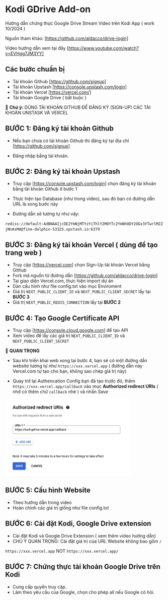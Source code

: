 # Kodi GDrive Add-on

Hướng dẫn chứng thực Google Drive Stream Video trên Kodi App ( work 10/2024 )

Nguồn tham khảo: [https://github.com/aldacco/drive-login]

Video hướng dẫn xem tại đây [https://www.youtube.com/watch?v=EVHgg7JM3YY]

## Các bước chuẩn bị

- Tài khoản Github [https://github.com/signup]
- Tài khoản Upstash [https://console.upstash.com/login]
- Tài khoản Vercel [https://vercel.com/]
- Tài khoản Google Drive ( bắt buộc )

👋 **Chú ý:** DÙNG TÀI KHOẢN GITHUB ĐỂ ĐĂNG KÝ (SIGN-UP) CÁC TÀI KHOẢN UNSTASK VÀ VERCEL

## BƯỚC 1: Đăng ký tài khoản Github

- Nếu bạn chưa có tài khoản Github thì đăng ký tại địa chỉ [https://github.com/signup]

- Đăng nhập bằng tài khoản.

## BƯỚC 2: Đăng ký tài khoản Upstash

- Truy cập [https://console.upstash.com/login] chọn đăng ký tài khoản bằng tài khoản Github ở bước 1
- Thực hiện tạo Database (như trong video), sau đó bạn có đường dẫn URL là xong bước này

- Đường dẫn sẽ tương tự như vậy:

`rediss://default:AdBNAAIjcDE2YmNjMTYzYiThlY2M0YTc2YmNhODY2OGx3YTwrlM2ZjNnAsMA@fine-dolphin-53325.upstash.io:6379`

## BƯỚC 3: Đăng ký tài khoản Vercel ( dùng để tạo trang web )

- Truy cập [https://vercel.com] chọn Sign-Up tài khoản Vercel bằng Github
- Fork mã nguồn từ đường dẫn [https://github.com/aldacco/drive-login]
- Tại giao diện Vercel.com, thực hiện import dự án
- Dán cấu hình như file config.txt vào mục Enviroment
- Giá trị `NEXT_PUBLIC_CLIENT_ID` và `NEXT_PUBLIC_CLIENT_SECRET` lấy tại **BƯỚC 3**
- Giá trị `NEXT_PUBLIC_REDIS_CONNECTION` lấy tại **BƯỚC 2**

## BƯỚC 4: Tạo Google Certificate API

- Truy cập [https://console.cloud.google.com] để tạo API
- Xem video để lấy các giá trị `NEXT_PUBLIC_CLIENT_ID` và `NEXT_PUBLIC_CLIENT_SECRET`

👋 **QUAN TRỌNG**

- Sau khi triển khai web xong tại bước 4, bạn sẽ có một đường dẫn website tương tự như
  `https://xxx.vercel.app` ( đường dẫn này Vercel.com tự tạo cho bạn, không sao chép giá
  trị này)

- Quay trở lại Authencation Config bạn đã tạo trước đó, thêm
  `https://xxx.vercel.app/callback` vào mục **Authorized redirect URIs** ( nhớ có thêm chữ `callback` nhé ) và nhấn _Save_

<img src="images/N3D3L4lAng.png" width="400">

## BƯỚC 5: Cấu hình Website

- Theo hướng dẫn trong video
- Hoàn chỉnh các giá trị giống như file config.txt

## BƯỚC 6: Cài đặt Kodi, Google Drive extension

- Cài đặt Kodi và Google Drive Extension ( xem thêm video hướng dẫn)
- CHÚ Ý QUAN TRỌNG: Cài đặt giá trị của URL Website không bao gồm `/`

`https://xxx.vercel.app` NOT `https://xxx.vercel.app/`

## BƯỚC 7: Chứng thực tài khoản Google Drive trên Kodi

- Cung cấp quyền truy cập.
- Làm theo yêu cầu của Google, chọn cho phép all nếu Google có hỏi.

